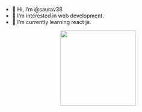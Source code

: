 - 👋 Hi, I’m @saurav38
- 👀 I’m interested in web development.
- 🌱 I’m currently learning react js.

<!---
saurav38/saurav38 is a ✨ special ✨ repository because its `README.md` (this file) appears on your GitHub profile.
You can click the Preview link to take a look at your changes.
--->


<div id="header" align="center">
  <img src="https://media.giphy.com/media/jdPMeyv9rn0hZHh8n9/giphy.gif" width="200"/>
</div>
